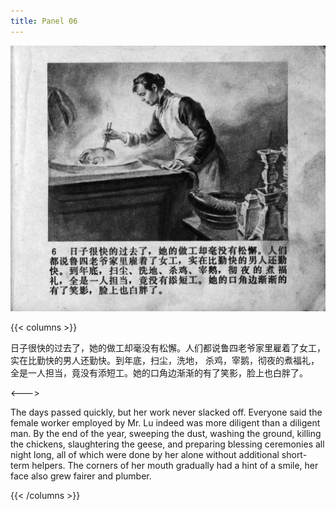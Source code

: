 ```yaml
---
title: Panel 06
---
```


![zhufu panel](./../../../images/zhufu/seifert0772_zf_0011_006.jpg)

{{< columns >}}

日子很快的过去了，她的做工却毫没有松懈。人们都说鲁四老爷家里雇着了女工，实在比勤快的男人还勤快。到年底，扫尘，洗地， 杀鸡，宰鹅，彻夜的煮福礼， 全是一人担当，竟没有添短工。她的口角边渐渐的有了笑影，脸上也白胖了。

<--->

The days passed quickly, but her work never slacked off. Everyone said the female worker employed by Mr. Lu indeed was more diligent than a diligent man. By the end of the year, sweeping the dust, washing the ground, killing the chickens, slaughtering the geese, and preparing blessing ceremonies all night long, all of which were done by her alone without additional short-term helpers. The corners of her mouth gradually had a hint of a smile, her face also grew fairer and plumber.

{{< /columns >}}